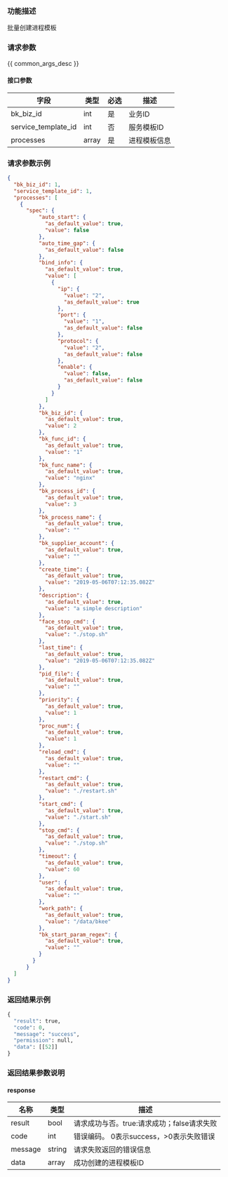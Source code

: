 ### 功能描述

批量创建进程模板

### 请求参数

{{ common_args_desc }}

#### 接口参数

| 字段                 |  类型      | 必选	   |  描述                 |
|----------------------|------------|--------|-----------------------|
| bk_biz_id  | int     |是     | 业务ID       |
| service_template_id            | int  | 否   | 服务模板ID |
| processes         | array  | 是   | 进程模板信息 |


### 请求参数示例

```json
{
  "bk_biz_id": 1,
  "service_template_id": 1,
  "processes": [
    {
      "spec": {
          "auto_start": {
            "as_default_value": true,
            "value": false
          },
          "auto_time_gap": {
            "as_default_value": false
          },
          "bind_info": {
            "as_default_value": true,
            "value": [
              {
                "ip": {
                  "value": "2",
                  "as_default_value": true
                },
                "port": {
                  "value": "1",
                  "as_default_value": false
                },
                "protocol": {
                  "value": "2",
                  "as_default_value": false
                },
                "enable": {
                  "value": false,
                  "as_default_value": false
                }
              }
            ]
          },
          "bk_biz_id": {
            "as_default_value": true,
            "value": 2
          },
          "bk_func_id": {
            "as_default_value": true,
            "value": "1"
          },
          "bk_func_name": {
            "as_default_value": true,
            "value": "nginx"
          },
          "bk_process_id": {
            "as_default_value": true,
            "value": 3
          },
          "bk_process_name": {
            "as_default_value": true,
            "value": ""
          },
          "bk_supplier_account": {
            "as_default_value": true,
            "value": ""
          },
          "create_time": {
            "as_default_value": true,
            "value": "2019-05-06T07:12:35.082Z"
          },
          "description": {
            "as_default_value": true,
            "value": "a simple description"
          },
          "face_stop_cmd": {
            "as_default_value": true,
            "value": "./stop.sh"
          },
          "last_time": {
            "as_default_value": true,
            "value": "2019-05-06T07:12:35.082Z"
          },
          "pid_file": {
            "as_default_value": true,
            "value": ""
          },
          "priority": {
            "as_default_value": true,
            "value": 1
          },
          "proc_num": {
            "as_default_value": true,
            "value": 1
          },
          "reload_cmd": {
            "as_default_value": true,
            "value": ""
          },
          "restart_cmd": {
            "as_default_value": true,
            "value": "./restart.sh"
          },
          "start_cmd": {
            "as_default_value": true,
            "value": "./start.sh"
          },
          "stop_cmd": {
            "as_default_value": true,
            "value": "./stop.sh"
          },
          "timeout": {
            "as_default_value": true,
            "value": 60
          },
          "user": {
            "as_default_value": true,
            "value": ""
          },
          "work_path": {
            "as_default_value": true,
            "value": "/data/bkee"
          },
          "bk_start_param_regex": {
            "as_default_value": true,
            "value": ""
          }
        }
      }
  ]
}
```

### 返回结果示例

```python
{
  "result": true,
  "code": 0,
  "message": "success",
  "permission": null,
  "data": [[52]]
}
```

### 返回结果参数说明

#### response

| 名称  | 类型  | 描述 |
|---|---|---|
| result | bool | 请求成功与否。true:请求成功；false请求失败 |
| code | int | 错误编码。 0表示success，>0表示失败错误 |
| message | string | 请求失败返回的错误信息 |
| data | array | 成功创建的进程模板ID |
